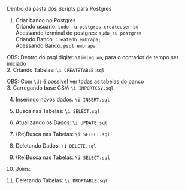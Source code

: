 Dentro da pasta dos Scripts para Postgres  
  
1. Criar banco no Postgres  
  Criando usuario: `sudo -u postgres createuser bd`  
  Acessando terminal do postgres: `sudo su postgres`  
  Criando Banco: `createdb embrapa;`  
  Acessando Banco: `psql embrapa`  
  
OBS: Dentro do psql digite: `\timing on`, para o contador de tempo ser iniciado  
2. Criando Tabelas: `\i CREATETABLE.sql`  
  
OBS: Com `\dt` é possivel ver todas as tabelas do banco  
3. Carregando base CSV: `\i IMPORTCSV.sql`  
  
4. Inserindo novos dados: `\i INSERT.sql`  
  
5. Busca nas Tabelas: `\i SELECT.sql`  
  
6. Atualizando os Dados: `\i UPDATE.sql`  
  
7. (Re)Busca nas Tabelas: `\i SELECT.sql`  
  
8. Deletando Dados: `\i DELETE.sql`  

9. (Re)Busca nas Tabelas: `\i SELECT.sql`  
  
10. Joins:  
  
11. Deletando Tabelas: `\i DROPTABLE.sql`  